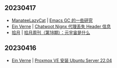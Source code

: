 ## 20230417
- [ManateeLazyCat](https://manateelazycat.github.io/) | [Emacs GC 的一些研究](https://manateelazycat.github.io/emacs/2023/04/17/emacs-gc-research.html)
- [Ein Verne](https://einverne.github.io/) | [Chatwoot Nignx 代理丢失 Header 信息](https://einverne.github.io/post/2023/04/chatwoot-nginx-header-underscore.html)
- [拾月](https://www.skyue.com/) | [拾月周刊（第18期）：元宇宙是什么](https://www.skyue.com/23041707.html)

## 20230416
- [Ein Verne](https://einverne.github.io/) | [Proxmox VE 安装 Ubuntu Server 22.04](https://einverne.github.io/post/2023/04/proxmox-install-ubuntu-server-22-04.html)

